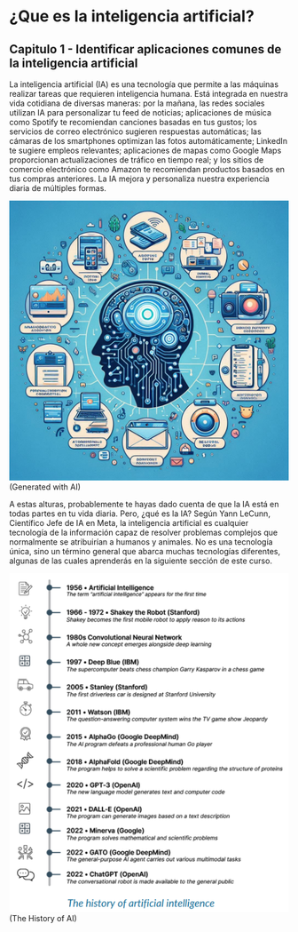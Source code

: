 # ¿Que es la inteligencia artificial?

## Capitulo 1 - Identificar aplicaciones comunes de la inteligencia artificial

La inteligencia artificial (IA) es una tecnología que permite a las máquinas realizar tareas que requieren inteligencia humana. Está integrada en nuestra vida cotidiana de diversas maneras: por la mañana, las redes sociales utilizan IA para personalizar tu feed de noticias; aplicaciones de música como Spotify te recomiendan canciones basadas en tus gustos; los servicios de correo electrónico sugieren respuestas automáticas; las cámaras de los smartphones optimizan las fotos automáticamente; LinkedIn te sugiere empleos relevantes; aplicaciones de mapas como Google Maps proporcionan actualizaciones de tráfico en tiempo real; y los sitios de comercio electrónico como Amazon te recomiendan productos basados en tus compras anteriores. La IA mejora y personaliza nuestra experiencia diaria de múltiples formas.

![An image](./img/Designer1.jpeg) (Generated with AI)

A estas alturas, probablemente te hayas dado cuenta de que la IA está en todas partes en tu vida diaria. Pero, ¿qué es la IA? Según Yann LeCunn, Científico Jefe de IA en Meta, la inteligencia artificial es cualquier tecnología de la información capaz de resolver problemas complejos que normalmente se atribuirían a humanos y animales. No es una tecnología única, sino un término general que abarca muchas tecnologías diferentes, algunas de las cuales aprenderás en la siguiente sección de este curso.

![An image](./img/IMG-3.png) (The History of AI)